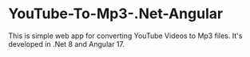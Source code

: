 # YouTube-To-Mp3-.Net-Angular
This is simple web app for converting YouTube Videos to Mp3 files. It's developed in .Net 8 and Angular 17.
